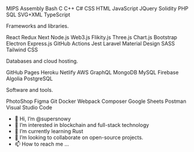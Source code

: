 MIPS Assembly Bash C C++ C# CSS HTML JavaScript JQuery Solidity PHP SQL SVG+XML TypeScript

Frameworks and libraries.

React Redux Next Node.js Web3.js Flikity.js Three.js Chart.js Bootstrap Electron Express.js GitHub Actions Jest Laravel Material Design SASS Tailwind CSS

Databases and cloud hosting.

GitHub Pages Heroku Netlify AWS GraphQL MongoDB MySQL Firebase Algolia PostgreSQL

Software and tools.

PhotoShop Figma Git Docker Webpack Composer Google Sheets Postman Visual Studio Code

- 👋 Hi, I’m @supersnowy
- 👀 I’m interested in blockchain and full-stack technology
- 🌱 I’m currently learning Rust
- 💞️ I’m looking to collaborate on open-source projects.
- 📫 How to reach me ...

<!---
supersnowy/supersnowy is a ✨ special ✨ repository because its `README.md` (this file) appears on your GitHub profile.
You can click the Preview link to take a look at your changes.
--->
